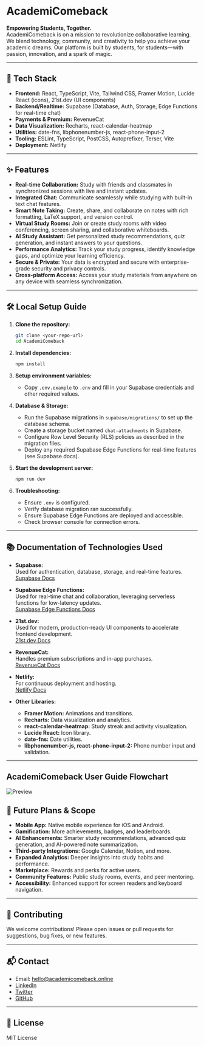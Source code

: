 # AcademiComeback

**Empowering Students, Together.**  
AcademiComeback is on a mission to revolutionize collaborative learning. We blend technology, community, and creativity to help you achieve your academic dreams. Our platform is built by students, for students—with passion, innovation, and a spark of magic.

---

## 🚀 Tech Stack

- **Frontend:** React, TypeScript, Vite, Tailwind CSS, Framer Motion, Lucide React (icons), 21st.dev (UI components)
- **Backend/Realtime:** Supabase (Database, Auth, Storage, Edge Functions for real-time chat)
- **Payments & Premium:** RevenueCat
- **Data Visualization:** Recharts, react-calendar-heatmap
- **Utilities:** date-fns, libphonenumber-js, react-phone-input-2
- **Tooling:** ESLint, TypeScript, PostCSS, Autoprefixer, Terser, Vite
- **Deployment:** Netlify

---

## ✨ Features

- **Real-time Collaboration:** Study with friends and classmates in synchronized sessions with live and instant updates.
- **Integrated Chat:** Communicate seamlessly while studying with built-in text chat features.
- **Smart Note Taking:** Create, share, and collaborate on notes with rich formatting, LaTeX support, and version control.
- **Virtual Study Rooms:** Join or create study rooms with video conferencing, screen sharing, and collaborative whiteboards.
- **AI Study Assistant:** Get personalized study recommendations, quiz generation, and instant answers to your questions.
- **Performance Analytics:** Track your study progress, identify knowledge gaps, and optimize your learning efficiency.
- **Secure & Private:** Your data is encrypted and secure with enterprise-grade security and privacy controls.
- **Cross-platform Access:** Access your study materials from anywhere on any device with seamless synchronization.

---

## 🛠️ Local Setup Guide

1. **Clone the repository:**
   ```bash
   git clone <your-repo-url>
   cd AcademiComeback
   ```

2. **Install dependencies:**
   ```bash
   npm install
   ```

3. **Setup environment variables:**
   - Copy `.env.example` to `.env` and fill in your Supabase credentials and other required values.

4. **Database & Storage:**
   - Run the Supabase migrations in `supabase/migrations/` to set up the database schema.
   - Create a storage bucket named `chat-attachments` in Supabase.
   - Configure Row Level Security (RLS) policies as described in the migration files.
   - Deploy any required Supabase Edge Functions for real-time features (see Supabase docs).

5. **Start the development server:**
   ```bash
   npm run dev
   ```

6. **Troubleshooting:**
   - Ensure `.env` is configured.
   - Verify database migration ran successfully.
   - Ensure Supabase Edge Functions are deployed and accessible.
   - Check browser console for connection errors.

---

## 📚 Documentation of Technologies Used

- **Supabase:**  
  Used for authentication, database, storage, and real-time features.  
  [Supabase Docs](https://supabase.com/docs)

- **Supabase Edge Functions:**  
  Used for real-time chat and collaboration, leveraging serverless functions for low-latency updates.  
  [Supabase Edge Functions Docs](https://supabase.com/docs/guides/functions)

- **21st.dev:**  
  Used for modern, production-ready UI components to accelerate frontend development.  
  [21st.dev Docs](https://21st.dev/)

- **RevenueCat:**  
  Handles premium subscriptions and in-app purchases.  
  [RevenueCat Docs](https://www.revenuecat.com/docs)

- **Netlify:**  
  For continuous deployment and hosting.  
  [Netlify Docs](https://www.netlify.com/docs/)

- **Other Libraries:**  
  - **Framer Motion:** Animations and transitions.
  - **Recharts:** Data visualization and analytics.
  - **react-calendar-heatmap:** Study streak and activity visualization.
  - **Lucide React:** Icon library.
  - **date-fns:** Date utilities.
  - **libphonenumber-js, react-phone-input-2:** Phone number input and validation.

---
## AcademiComeback User Guide Flowchart

![Preview](/AcademiComeback/public/AcademiComebackUserGuideFlowchart.png) 

## 🔮 Future Plans & Scope

- **Mobile App:** Native mobile experience for iOS and Android.
- **Gamification:** More achievements, badges, and leaderboards.
- **AI Enhancements:** Smarter study recommendations, advanced quiz generation, and AI-powered note summarization.
- **Third-party Integrations:** Google Calendar, Notion, and more.
- **Expanded Analytics:** Deeper insights into study habits and performance.
- **Marketplace:** Rewards and perks for active users.
- **Community Features:** Public study rooms, events, and peer mentoring.
- **Accessibility:** Enhanced support for screen readers and keyboard navigation.

---

## 🤝 Contributing

We welcome contributions! Please open issues or pull requests for suggestions, bug fixes, or new features.

---

## 📬 Contact

- Email: [hello@academicomeback.online](mailto:hello@academicomeback.online)
- [LinkedIn](https://linkedin.com)
- [Twitter](https://twitter.com)
- [GitHub](https://github.com)

---

## 📝 License

MIT License

